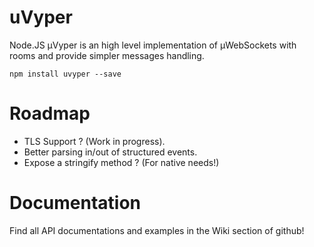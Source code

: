 # uVyper
Node.JS µVyper is an high level implementation of µWebSockets with rooms and provide simpler messages handling.

```
npm install uvyper --save
```

# Roadmap 

- TLS Support ? (Work in progress).
- Better parsing in/out of structured events.
- Expose a stringify method ? (For native needs!)

# Documentation

Find all API documentations and examples in the Wiki section of github!